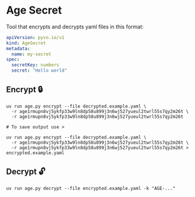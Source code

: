 # Age Secret

Tool that encrypts and decrypts yaml files in this format:

```yaml
apiVersion: pyvo.io/v1
kind: AgeSecret
metadata:
  name: my-secret
spec:
  secretKey: numbers
  secret: "Hello world"
```

## Encrypt 🔒

```shell
uv run age.py encrypt --file decrypted.example.yaml \
  -r age1rmupn8vj5ykfp33w9ln8dp58u899j3n6wj527yueul2twrl55s7qy2m26t \
  -r age1rmupn8vj5ykfp33w9ln8dp58u899j3n6wj527yueul2twrl55s7qy2m26t

# To save output use >

uv run age.py encrypt --file decrypted.example.yaml \
  -r age1rmupn8vj5ykfp33w9ln8dp58u899j3n6wj527yueul2twrl55s7qy2m26t \
  -r age1rmupn8vj5ykfp33w9ln8dp58u899j3n6wj527yueul2twrl55s7qy2m26t > encrypted.example.yaml
```

## Decrypt 🔓

```shell
uv run age.py decrypt --file encrypted.example.yaml -k "AGE-..."
```

